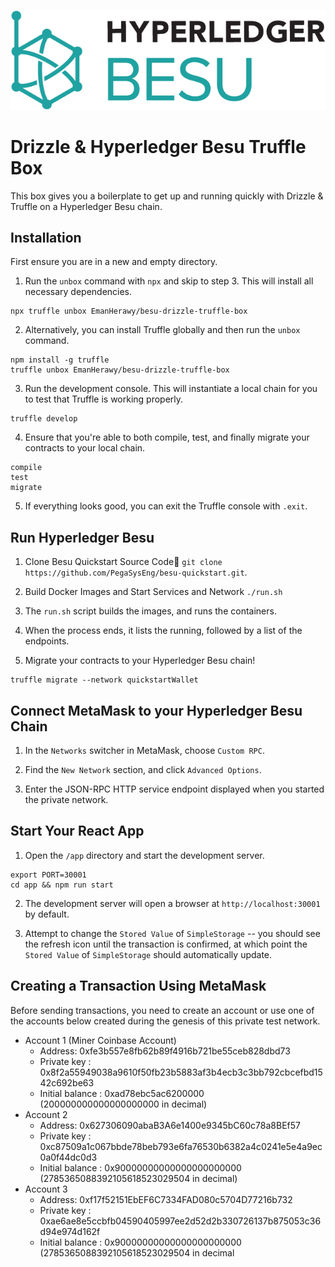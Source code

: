 ![Drizzle & Hyperledger Besu](https://github.com/EmanHerawy/-besu-io-drizzle-besu-box/blob/master/box-img-sm.png "Drizzle & Hyperledger Besu")

# Drizzle & Hyperledger Besu Truffle Box

This box gives you a boilerplate to get up and running quickly with Drizzle & Truffle on a Hyperledger Besu chain.

## Installation

First ensure you are in a new and empty directory.

1. Run the `unbox` command with `npx` and skip to step 3. This will install all necessary dependencies.

```
npx truffle unbox EmanHerawy/besu-drizzle-truffle-box
```

2. Alternatively, you can install Truffle globally and then run the `unbox` command.

```
npm install -g truffle
truffle unbox EmanHerawy/besu-drizzle-truffle-box
```

3. Run the development console. This will instantiate a local chain for you to test that Truffle is working properly.

```
truffle develop
```

4. Ensure that you're able to both compile, test, and finally migrate your contracts to your local chain.

```
compile
test
migrate
```

5. If everything looks good, you can exit the Truffle console with `.exit`.

## Run  Hyperledger Besu

1. Clone Besu Quickstart Source Code  `git clone https://github.com/PegaSysEng/besu-quickstart.git`.

2. Build Docker Images and Start Services and Network `./run.sh`

3. The `run.sh` script builds the images, and runs the containers.

4. When the process ends, it lists the running, followed by a list of the endpoints.


5. Migrate your contracts to your Hyperledger Besu chain!

```
truffle migrate --network quickstartWallet
```

## Connect MetaMask to your Hyperledger Besu Chain

1. In the `Networks` switcher in MetaMask, choose `Custom RPC`.

2. Find the `New Network` section, and click `Advanced Options`.
3. Enter the JSON-RPC HTTP service endpoint displayed when you started the private network.
## Start Your React App

1. Open the `/app` directory and start the development server.
```
export PORT=30001
cd app && npm run start
```

2. The development server will open a browser at `http://localhost:30001` by default.

3. Attempt to change the `Stored Value` of `SimpleStorage` -- you should see the refresh icon until the transaction is confirmed, at which point the `Stored Value` of `SimpleStorage` should automatically update.

## Creating a Transaction Using MetaMask

Before sending transactions, you need to create an account or use one of the accounts below created during the genesis of this private test network.

- Account 1 (Miner Coinbase Account)
  - Address: 0xfe3b557e8fb62b89f4916b721be55ceb828dbd73
  - Private key : 0x8f2a55949038a9610f50fb23b5883af3b4ecb3c3bb792cbcefbd1542c692be63
  - Initial balance : 0xad78ebc5ac6200000 (200000000000000000000 in decimal)
- Account 2
  - Address: 0x627306090abaB3A6e1400e9345bC60c78a8BEf57
  - Private key : 0xc87509a1c067bbde78beb793e6fa76530b6382a4c0241e5e4a9ec0a0f44dc0d3
  - Initial balance : 0x90000000000000000000000 (2785365088392105618523029504 in decimal)
- Account 3
  - Address: 0xf17f52151EbEF6C7334FAD080c5704D77216b732
  - Private key : 0xae6ae8e5ccbfb04590405997ee2d52d2b330726137b875053c36d94e974d162f
  - Initial balance : 0x90000000000000000000000 (2785365088392105618523029504 in decimal
